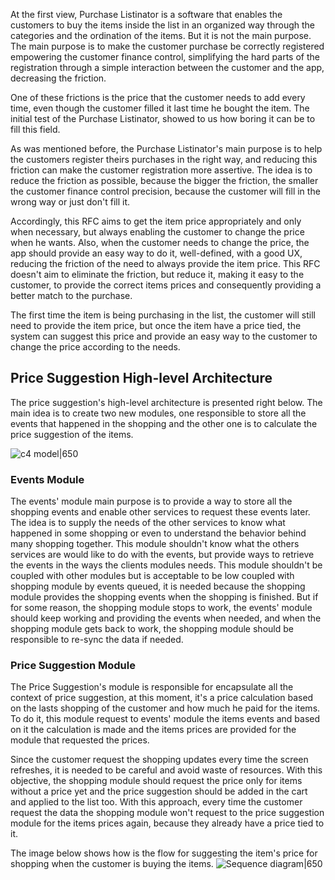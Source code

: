At the first view, Purchase Listinator is a software that enables the customers to buy the items inside the list in an organized way through the categories and the ordination of the items. But it is not the main purpose. The main purpose is to make the customer purchase be correctly registered empowering the customer finance control, simplifying the hard parts of the registration through a simple interaction between the customer and the app, decreasing the friction. 

One of these frictions is the price that the customer needs to add every time, even though the customer filled it last time he bought the item. The initial test of the Purchase Listinator, showed to us how boring it can be to fill this field. 

As was mentioned before, the Purchase Listinator's main purpose is to help the customers register theirs purchases in the right way, and reducing this friction can make the customer registration more assertive. The idea is to reduce the friction as possible, because the bigger the friction, the smaller the customer finance control precision, because the customer will fill in the wrong way or just don't fill it.

Accordingly, this RFC aims to get the item price appropriately and only when necessary, but always enabling the customer to change the price when he wants. Also, when the customer needs to change the price, the app should provide an easy way to do it, well-defined, with a good UX, reducing the friction of the need to always provide the item price. This RFC doesn't aim to eliminate the friction, but reduce it, making it easy to the customer, to provide the correct items prices and consequently providing a better match to the purchase.

The first time the item is being purchasing in the list, the customer will still need to provide the item price, but once the item have a price tied, the system can suggest this price and provide an easy way to the customer to change the price according to the needs.

## Price Suggestion High-level Architecture
The price suggestion's high-level architecture is presented right below. The main idea is to create two new modules, one responsible to store all the events that happened in the shopping and the other one is to calculate the price suggestion of the items.

![c4 model|650](https://user-images.githubusercontent.com/38296002/224485215-1f4ac04f-79b8-4f18-af7e-70ac07ff8dcd.png)

### Events Module
The events' module main purpose is to provide a way to store all the shopping events and enable other services to request these events later. The idea is to supply the needs of the other services to know what happened in some shopping or even to understand the behavior behind many shopping together. This module shouldn't know what the others services are would like to do with the events, but provide ways to retrieve the events in the ways the clients modules needs.
This module shouldn't be coupled with other modules but is acceptable to be low coupled with shopping module by events queued, it is needed because the shopping module provides the shopping events when the shopping is finished. But if for some reason, the shopping module stops to work, the events' module should keep working and providing the events when needed, and when the shopping module gets back to work, the shopping module should be responsible to re-sync the data if needed.

### Price Suggestion Module
The Price Suggestion's module is responsible for encapsulate all the context of price suggestion, at this moment, it's a price calculation based on the lasts shopping of the customer and how much he paid for the items. To do it, this module request to events' module the items events and based on it the calculation is made and the items prices are provided for the module that requested the prices.

Since the customer request the shopping updates every time the screen refreshes, it is needed to be careful and avoid waste of resources. With this objective, the shopping module should request the price only for items without a price yet and the price suggestion should be added in the cart and applied to the list too. With this approach, every time the customer request the data the shopping module won't request to the price suggestion module for the items prices again, because they already have a price tied to it.

The image below shows how is the flow for suggesting the item's price for shopping when the customer is buying the items.
![Sequence diagram|650](https://user-images.githubusercontent.com/38296002/224487769-ccc6396f-c314-40e2-82cd-345e77b15020.png)

